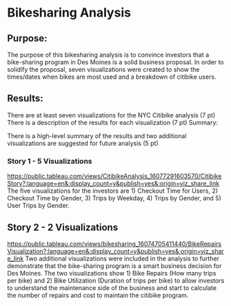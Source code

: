 # Bikesharing Analysis

## Purpose:
The purpose of this bikesharing analysis is to convince investors that a bike-sharing program in Des Moines is a solid business proposal. In order to solidify the proposal, seven visualizations were created to show the times/dates when bikes are most used and a breakdown of citibike users.

## Results:

There are at least seven visualizations for the NYC Citibike analysis (7 pt)
There is a description of the results for each visualization (7 pt)
Summary:

There is a high-level summary of the results and two additional visualizations are suggested for future analysis (5 pt)

### Story 1 - 5 Visualizations

https://public.tableau.com/views/CitibikeAnalysis_16077291603570/CitibikeStory?:language=en&:display_count=y&publish=yes&:origin=viz_share_link
The five visualizations for the investors are 1) Checkout Time for Users, 2) Checkout Time by Gender, 3) Trips by Weekday, 4) Trips by Gender, and 5) User Trips by Gender.

## Story 2 - 2 Visualizations

https://public.tableau.com/views/bikesharing_16074705411440/BikeRepairsVisualization?:language=en&:display_count=y&publish=yes&:origin=viz_share_link
Two additional visualizations were included in the analysis to further demonstrate that the bike-sharing program is a smart business decision for Des Moines. The two visualizations show 1) Bike Repairs (How many trips per bike) and 2) Bike Utilization (Duration of trips per bike) to allow investors to understand the maintenance side of the business and start to calculate the number of repairs and cost to maintain the citibike program.
